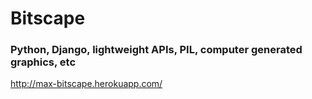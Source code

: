 # Bitscape
### Python, Django, lightweight APIs, PIL, computer generated graphics, etc

http://max-bitscape.herokuapp.com/
